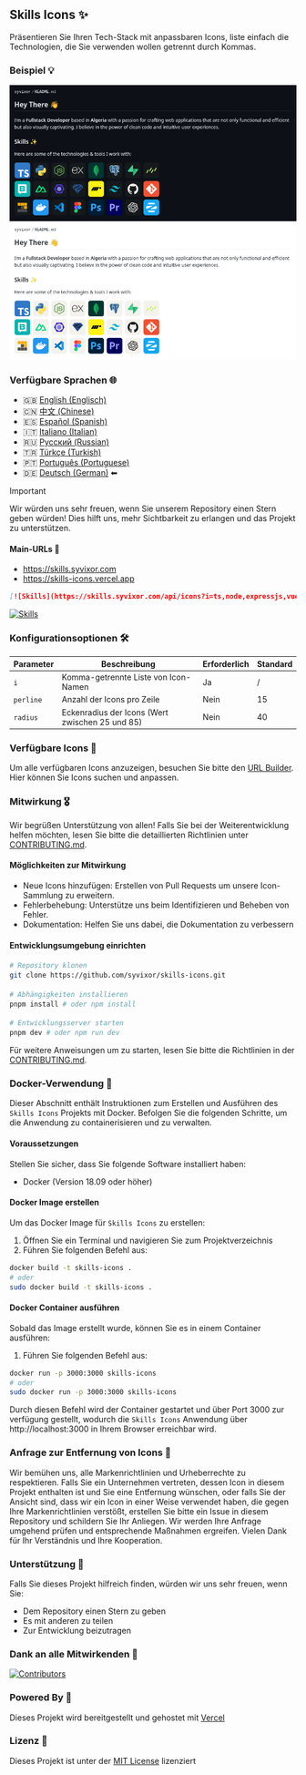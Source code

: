 ## Skills Icons ✨

Präsentieren Sie Ihren Tech-Stack mit anpassbaren Icons, liste einfach die Technologien, die Sie verwenden wollen getrennt durch Kommas.

### Beispiel 💡

![Banner Dark](../../.github/example-dark.png#gh-dark-mode-only)
![Banner Light](../../.github/example-light.png#gh-light-mode-only)

### Verfügbare Sprachen 🌐

- 🇬🇧 [English (Englisch)](./README.md)
- 🇨🇳 [中文 (Chinese)](./i18n/zh/README.md)
- 🇪🇸 [Español (Spanish)](./i18n/es/README.md)
- 🇮🇹 [Italiano (Italian)](./i18n/it/README.md)
- 🇷🇺 [Русский (Russian)](./i18n/ru/README.md)
- 🇹🇷 [Türkçe (Turkish)](./i18n/tr/README.md)
- 🇵🇹 [Português (Portuguese)](./i18n/pt/README.md)
- 🇩🇪 [Deutsch (German)](./i18n/de/README.md) ⬅

> [!IMPORTANT]
> Wir würden uns sehr freuen, wenn Sie unserem Repository einen Stern geben würden! Dies hilft uns, mehr Sichtbarkeit zu erlangen und das Projekt zu unterstützen.

#### Main-URLs 🔗

- https://skills.syvixor.com
- https://skills-icons.vercel.app

```markdown
[![Skills](https://skills.syvixor.com/api/icons?i=ts,node,expressjs,vue,nuxt,mongodb,prisma)](https://github.com/syvixor/skills-icons)
```

[![Skills](https://skills.syvixor.com/api/icons?i=ts,node,expressjs,vue,nuxt,mongodb,prisma)](https://github.com/syvixor/skills-icons)

### Konfigurationsoptionen 🛠️

| Parameter | Beschreibung                                      | Erforderlich | Standard |
|-----------|--------------------------------------------------|----------|---------|
| `i`       | Komma-getrennte Liste von Icon-Namen               | Ja      | /       |
| `perline` | Anzahl der Icons pro Zeile                         | Nein       | 15      |
| `radius`  | Eckenradius der Icons (Wert zwischen 25 und 85)  | Nein       | 40      |

### Verfügbare Icons 🎨

Um alle verfügbaren Icons anzuzeigen, besuchen Sie bitte den [URL Builder](https://builder.syvixor.com). Hier können Sie Icons suchen und anpassen.

### Mitwirkung 🎖️

Wir begrüßen Unterstützung von allen! Falls Sie bei der Weiterentwicklung helfen möchten, lesen Sie bitte die detaillierten Richtlinien unter [CONTRIBUTING.md](.github/CONTRIBUTING.md).

#### Möglichkeiten zur Mitwirkung

- Neue Icons hinzufügen: Erstellen von Pull Requests um unsere Icon-Sammlung zu erweitern.
- Fehlerbehebung: Unterstütze uns beim Identifizieren und Beheben von Fehler.
- Dokumentation: Helfen Sie uns dabei, die Dokumentation zu verbessern

#### Entwicklungsumgebung einrichten

```bash
# Repository klonen
git clone https://github.com/syvixor/skills-icons.git

# Abhängigkeiten installieren
pnpm install # oder npm install

# Entwicklungsserver starten
pnpm dev # oder npm run dev
```

Für weitere Anweisungen um zu starten, lesen Sie bitte die Richtlinien in der [CONTRIBUTING.md](.github/CONTRIBUTING.md).

### Docker-Verwendung 🐳

Dieser Abschnitt enthält Instruktionen zum Erstellen und Ausführen des `Skills Icons` Projekts mit Docker. Befolgen Sie die folgenden Schritte, um die Anwendung zu containerisieren und zu verwalten.

#### Voraussetzungen

Stellen Sie sicher, dass Sie folgende Software installiert haben:
- Docker (Version 18.09 oder höher)

#### Docker Image erstellen

Um das Docker Image für `Skills Icons` zu erstellen:
1. Öffnen Sie ein Terminal und navigieren Sie zum Projektverzeichnis
2. Führen Sie folgenden Befehl aus:
```bash
docker build -t skills-icons .
# oder
sudo docker build -t skills-icons .
```

#### Docker Container ausführen

Sobald das Image erstellt wurde, können Sie es in einem Container ausführen:
1. Führen Sie folgenden Befehl aus:
```bash
docker run -p 3000:3000 skills-icons
# oder
sudo docker run -p 3000:3000 skills-icons
```

Durch diesen Befehl wird der Container gestartet und über Port 3000 zur verfügung gestellt, wodurch die `Skills Icons` Anwendung über http://localhost:3000 in Ihrem Browser erreichbar wird.

### Anfrage zur Entfernung von Icons 🚫

Wir bemühen uns, alle Markenrichtlinien und Urheberrechte zu respektieren. Falls Sie ein Unternehmen vertreten, dessen Icon in diesem Projekt enthalten ist und Sie eine Entfernung wünschen, oder falls Sie der Ansicht sind, dass wir ein Icon in einer Weise verwendet haben, die gegen Ihre Markenrichtlinien verstößt, erstellen Sie bitte ein Issue in diesem Repository und schildern Sie Ihr Anliegen. Wir werden Ihre Anfrage umgehend prüfen und entsprechende Maßnahmen ergreifen. Vielen Dank für Ihr Verständnis und Ihre Kooperation.

### Unterstützung 💝

Falls Sie dieses Projekt hilfreich finden, würden wir uns sehr freuen, wenn Sie:

- Dem Repository einen Stern zu geben
- Es mit anderen zu teilen
- Zur Entwicklung beizutragen

### Dank an alle Mitwirkenden 🙏

[![Contributors](https://contrib.rocks/image?repo=syvixor/skills-icons)](https://github.com/syvixor/skills-icons/graphs/contributors)

### Powered By 🛟

Dieses Projekt wird bereitgestellt und gehostet mit [Vercel](https://vercel.com)

### Lizenz 📝

Dieses Projekt ist unter der [MIT License](LICENSE) lizenziert
